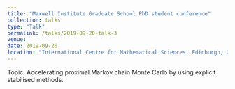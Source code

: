 ```yaml
---
title: "Maxwell Institute Graduate School PhD student conference"
collection: talks
type: "Talk"
permalink: /talks/2019-09-20-talk-3
venue:
date: 2019-09-20
location: "International Centre for Mathematical Sciences, Edinburgh, UK"
---
```


Topic: Accelerating proximal Markov chain Monte Carlo by using explicit stabilised methods.